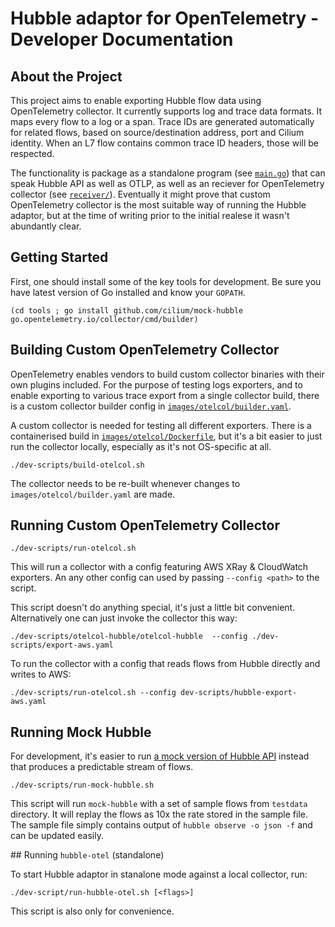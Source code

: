 # Hubble adaptor for OpenTelemetry - Developer Documentation

## About the Project

This project aims to enable exporting Hubble flow data using OpenTelemetry collector. It currently
supports log and trace data formats. It maps every flow to a log or a span. Trace IDs are generated
automatically for related flows, based on source/destination address, port and Cilium identity.
When an L7 flow contains common trace ID headers, those will be respected.

The functionality is package as a standalone program (see [`main.go`](main.go)) that can speak Hubble
API as well as OTLP, as well as an reciever for OpenTelemetry collector (see [`receiver/`](receiver)).
Eventually it might prove that custom OpenTelemetry collector is the most suitable way of running the
Hubble adaptor, but at the time of writing prior to the initial realese it wasn't abundantly clear.

## Getting Started

First, one should install some of the key tools for development. Be sure you have latest version
of Go installed and know your `GOPATH`.

```
(cd tools ; go install github.com/cilium/mock-hubble go.opentelemetry.io/collector/cmd/builder)
```

## Building Custom OpenTelemetry Collector

OpenTelemetry enables vendors to build custom collector binaries with their own plugins included.
For the purpose of testing logs exporters, and to enable exporting to various trace export from
a single collector build, there is a custom collector builder config in [`images/otelcol/builder.yaml`](images/otelcol/builder.yaml).

A custom collector is needed for testing all different exporters. There is a containerised build in
[`images/otelcol/Dockerfile`](images/otelcol/Dockerfile), but it's a bit easier to just run the collector
locally, especially as it's not OS-specific at all.

```
./dev-scripts/build-otelcol.sh
```

The collector needs to be re-built whenever changes to `images/otelcol/builder.yaml` are made.

## Running Custom OpenTelemetry Collector

```
./dev-scripts/run-otelcol.sh
```

This will run a collector with a config featuring AWS XRay & CloudWatch exporters. An any other
config can used by passing `--config <path>` to the script.

This script doesn't do anything special, it's just a little bit convenient. Alternatively one
can just invoke the collector this way:

```
./dev-scripts/otelcol-hubble/otelcol-hubble  --config ./dev-scripts/export-aws.yaml
```

To run the collector with a config that reads flows from Hubble directly and writes to AWS:
```
./dev-scripts/run-otelcol.sh --config dev-scripts/hubble-export-aws.yaml
```

## Running Mock Hubble

For development, it's easier to run [a mock version of Hubble API](https://github.com/cilium/mock-hubble)
instead that produces a predictable stream of flows.

```
./dev-scripts/run-mock-hubble.sh
```

This script will run `mock-hubble` with a set of sample flows from `testdata` directory. It will replay the flows
as 10x the rate stored in the sample file. The sample file simply contains output of `hubble observe -o json -f`
and can be updated easily.

## Running `hubble-otel` (standalone)

To start Hubble adaptor in stanalone mode against a local collector, run:

```
./dev-script/run-hubble-otel.sh [<flags>]
```

This script is also only for convenience.
